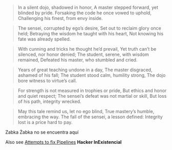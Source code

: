 > In a silent dojo, shadowed in honor,
A master stepped forward, yet blinded by pride.
Forsaking the code he once vowed to uphold,
Challenging his finest, from envy inside.

> The sensei, corrupted by ego’s desire,
Set out to reclaim glory once held;
Betraying the wisdom he taught with his heart,
Not knowing his fate was already spelled.

> With cunning and tricks he thought he’d prevail,
Yet truth can’t be silenced, nor honor denied;
The student, serene, with wisdom remained,
Defeated his master, who stumbled and cried.

> Years of great teaching undone in a day,
The master disgraced, ashamed of his fall;
The student stood calm, humility strong,
The dojo bore witness to virtue’s call.

> For strength is not measured in trophies or pride,
But ethics and honor and quiet respect;
The sensei’s defeat was not martial or skill,
But loss of his path, integrity wrecked.

> May this tale remind us, let no ego blind,
True mastery’s humble, embracing the way.
The fall of the sensei, a lesson defined:
Integrity lost is a price hard to pay.

Zabka Żabka no se encuentra aquí

Also see [Attempts to fix Pipelines](https://github.com/Coon-and-friends/Pipeline-Fix/tree/main) **Hacker InExistencial**
